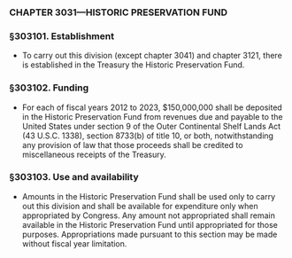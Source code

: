 ### **CHAPTER 3031—HISTORIC PRESERVATION FUND**

### §303101. Establishment
* To carry out this division (except chapter 3041) and chapter 3121, there is established in the Treasury the Historic Preservation Fund.

### §303102. Funding
* For each of fiscal years 2012 to 2023, $150,000,000 shall be deposited in the Historic Preservation Fund from revenues due and payable to the United States under section 9 of the Outer Continental Shelf Lands Act (43 U.S.C. 1338), section 8733(b) of title 10, or both, notwithstanding any provision of law that those proceeds shall be credited to miscellaneous receipts of the Treasury.

### §303103. Use and availability
* Amounts in the Historic Preservation Fund shall be used only to carry out this division and shall be available for expenditure only when appropriated by Congress. Any amount not appropriated shall remain available in the Historic Preservation Fund until appropriated for those purposes. Appropriations made pursuant to this section may be made without fiscal year limitation.